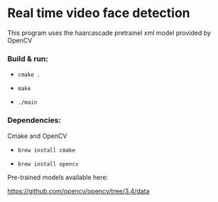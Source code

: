 # Real time video face detection

This program uses the haarcascade pretrainel xml model provided by OpenCV


### Build &  run:

- `cmake .`

- `make`

- `./main`


### Dependencies:

Cmake and OpenCV

- `brew install cmake`

- `brew install opencv`

Pre-trained models available here:

https://github.com/opencv/opencv/tree/3.4/data


